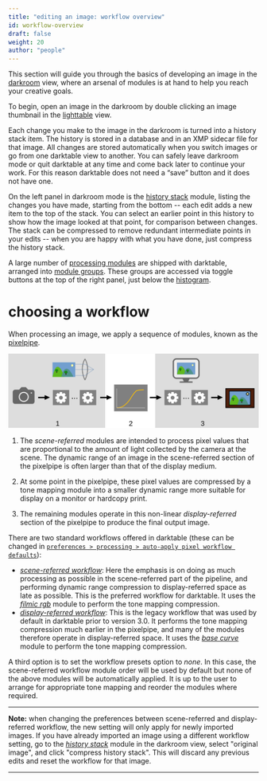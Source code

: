 ```yaml
---
title: "editing an image: workflow overview"
id: workflow-overview
draft: false
weight: 20
author: "people"
---
```


This section will guide you through the basics of developing an image in the [darkroom](../../darkroom/_index.md) view, where an arsenal of modules is at hand to help you reach your creative goals.

To begin, open an image in the darkroom by double clicking an image thumbnail in the [lighttable](../../lighttable/_index.md) view. 

Each change you make to the image in the darkroom is turned into a history stack item. The history is stored in a database and in an XMP sidecar file for that image. All changes are stored automatically when you switch images or go from one darktable view to another. You can safely leave darkroom mode or quit darktable at any time and come back later to continue your work. For this reason darktable does not need a “save” button and it does not have one.

On the left panel in darkroom mode is the [history stack](../../module-reference/utility-modules/darkroom/history-stack.md) module, listing the changes you have made, starting from the bottom -- each edit adds a new item to the top of the stack. You can select an earlier point in this history to show how the image looked at that point, for comparison between changes. The stack can be compressed to remove redundant intermediate points in your edits -- when you are happy with what you have done, just compress the history stack.

A large number of [processing modules](../../module-reference/processing-modules/_index.md) are shipped with darktable, arranged into [module groups](../../darkroom/interacting-with-modules/search-and-group.md). These groups are accessed via toggle buttons at the top of the right panel, just below the [histogram](../../module-reference/utility-modules/shared/histogram.md).

# choosing a workflow

When processing an image, we apply a sequence of modules, known as the [pixelpipe](../../darkroom/processing-modules-and-pixelpipe/_index.md). 

![edit-overview](./edit-overview/edit-overview.png#w100)

1. The _scene-referred_ modules are intended to process pixel values that are proportional to the amount of light collected by the camera at the scene. The dynamic range of an image in the scene-referred section of the pixelpipe is often larger than that of the display medium. 

2. At some point in the pixelpipe, these pixel values are compressed by a tone mapping module into a smaller dynamic range more suitable for display on a monitor or hardcopy print.

3. The remaining modules operate in this non-linear _display-referred_ section of the pixelpipe to produce the final output image.

There are two standard workflows offered in darktable (these can be changed in [`preferences > processing > auto-apply pixel workflow defaults`](../../preferences-settings/processing.md)):
* [_scene-referred workflow_](edit-scene-referred.md): Here the emphasis is on doing as much processing as possible in the scene-referred part of the pipeline, and performing dynamic range compression to display-referred space as late as possible. This is the preferred workflow for darktable. It uses the [_filmic rgb_](../../module-reference/processing-modules/filmic-rgb.md) module to perform the tone mapping compression.
* [_display-referred workflow_](edit-display-referred.md): This is the legacy workflow that was used by default in darktable prior to version 3.0. It performs the tone mapping compression much earlier in the pixelpipe, and many of the modules therefore operate in display-referred space. It uses the [_base curve_](../../module-reference/processing-modules/base-curve.md) module to perform the tone mapping compression.

A third option is to set the workflow presets option to _none_. In this case, the scene-referred workflow module order will be used by default but none of the above modules will be automatically applied. It is up to the user to arrange for appropriate tone mapping and reorder the modules where required.

---

**Note:** when changing the preferences between scene-referred and display-referred workflow, the new setting will only apply for newly imported images. If you have already imported an image using a different workflow setting, go to the [_history stack_](../../module-reference/utility-modules/darkroom/history-stack.md) module in the darkroom view, select "original image", and click "compress history stack". This will discard any previous edits and reset the workflow for that image.

---
